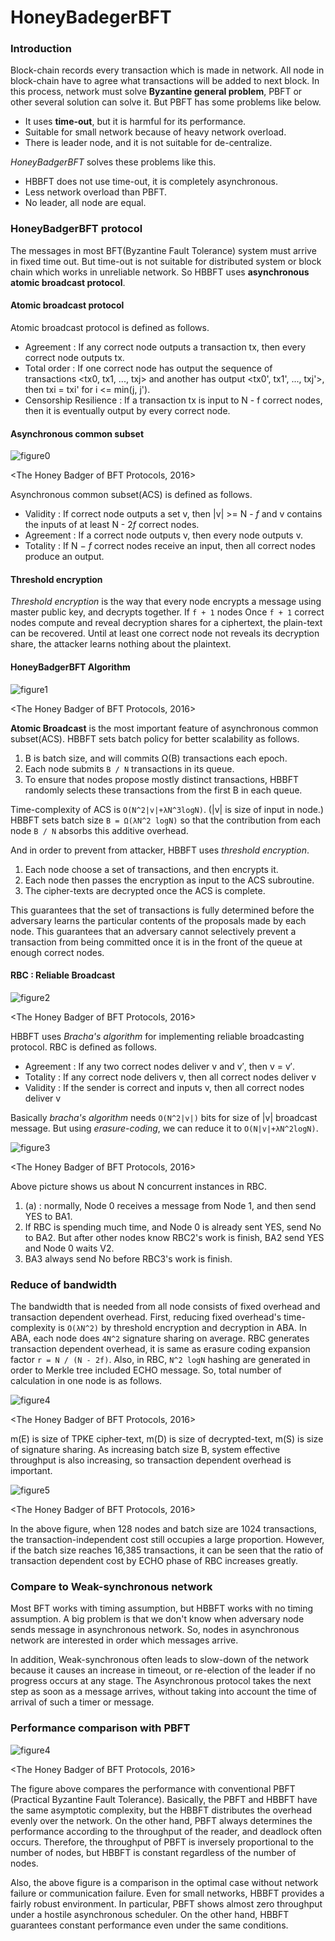 # HoneyBadegerBFT
### Introduction
Block-chain records every transaction which is made in network. 
All node in block-chain have to agree what transactions will be added to next block.
In this process, network must solve **Byzantine general problem**, PBFT or other several solution can solve it.
But PBFT has some problems like below.
* It uses **time-out**, but it is harmful for its performance.
* Suitable for small network because of heavy network overload.
* There is leader node, and it is not suitable for de-centralize.

*HoneyBadgerBFT* solves these problems like this.
* HBBFT does not use time-out, it is completely asynchronous.
* Less network overload than PBFT.
* No leader, all node are equal.

### HoneyBadgerBFT protocol
The messages in most BFT(Byzantine Fault Tolerance) system must arrive in fixed time out.
But time-out is not suitable for distributed system or block chain which works in unreliable network.
So HBBFT uses **asynchronous atomic broadcast protocol**.

#### Atomic broadcast protocol
Atomic broadcast protocol is defined as follows.
* Agreement : If any correct node outputs a transaction tx, then every correct node outputs tx.
* Total order : If one correct node has output the sequence of transactions <tx0, tx1, ..., txj> and another has output 
<tx0', tx1', ..., txj'>, then txi = txi' for i <= min(j, j').
* Censorship Resilience : If a transaction tx is input to N - f correct nodes, then it is eventually output by 
every correct node.

#### Asynchronous common subset
![figure0](../img/acs.png)

<The Honey Badger of BFT Protocols, 2016>

Asynchronous common subset(ACS) is defined as follows.
* Validity : If correct node outputs a set v, then |v| >= N - *f* and v contains the inputs of at least N - 2*f* correct nodes.
* Agreement : If a correct node outputs v, then every node outputs v.
* Totality : If N − *f* correct nodes receive an input, then all correct nodes produce an output.

#### Threshold encryption
*Threshold encryption* is the way that every node encrypts a message using master public key, and decrypts together. If `f + 1` nodes 
Once `f + 1` correct nodes compute and reveal decryption shares for a ciphertext, the plain-text can be recovered.
Until at least one correct node not reveals its decryption share, the attacker learns nothing about the plaintext.

#### HoneyBadgerBFT Algorithm
![figure1](../img/hbbft.png)

<The Honey Badger of BFT Protocols, 2016>

**Atomic Broadcast** is the most important feature of asynchronous common subset(ACS).
HBBFT sets batch policy for better scalability as follows.
1. B is batch size, and will commits Ω(B) transactions each epoch.
2. Each node submits `B / N` transactions in its queue.
3. To ensure that nodes propose mostly distinct transactions, HBBFT randomly selects these transactions from the first B in each queue.

Time-complexity of ACS is `O(N^2|v|+λN^3logN)`. (|v| is size of input in node.)
HBBFT sets batch size `B = Ω(λN^2 logN)` so that the contribution from each node `B / N` absorbs this additive overhead.

And in order to prevent from attacker, HBBFT uses *threshold encryption*.
1. Each node choose a set of transactions, and then encrypts it.
2. Each node then passes the encryption as input to the ACS subroutine.
3. The cipher-texts are decrypted once the ACS is complete.

This guarantees that the set of transactions is fully determined before the adversary learns the particular contents of 
the proposals made by each node. This guarantees that an adversary cannot selectively prevent a transaction from being 
committed once it is in the front of the queue at enough correct nodes.

#### RBC : Reliable Broadcast
![figure2](../img/rbc.png)

<The Honey Badger of BFT Protocols, 2016>

HBBFT uses *Bracha's algorithm* for implementing reliable broadcasting protocol.
RBC is defined as follows.
* Agreement : If any two correct nodes deliver v and v′, then v = v′.
* Totality : If any correct node delivers v, then all correct nodes deliver v
* Validity : If the sender is correct and inputs v, then all correct nodes deliver v

Basically *bracha's algorithm* needs `O(N^2|v|)` bits for size of |v| broadcast message.
But using *erasure-coding*, we can reduce it to `O(N|v|+λN^2logN)`.

![figure3](../img/honeybadgerRBC.png)

<The Honey Badger of BFT Protocols, 2016>

Above picture shows us about N concurrent instances in RBC.
1. (a) : normally, Node 0 receives a message from Node 1, and then send YES to BA1.
2. If RBC is spending much time, and Node 0 is already sent YES, send No to BA2.
But after other nodes know RBC2's work is finish, BA2 send YES and Node 0 waits V2.
3. BA3 always send No before RBC3's work is finish.

### Reduce of bandwidth
The bandwidth that is needed from all node consists of fixed overhead and transaction dependent overhead.
First, reducing fixed overhead's time-complexity is `O(λN^2)` by threshold encryption and decryption in ABA.
In ABA, each node does `4N^2` signature sharing on average.
RBC generates transaction dependent overhead, it is same as erasure coding expansion factor `r = N / (N - 2f)`.
Also, in RBC, `N^2 logN` hashing are generated in order to Merkle tree included ECHO message.
So, total number of calculation in one node is as follows.

![figure4](../img/total_communication_HBBFT.png)

<The Honey Badger of BFT Protocols, 2016>

m(E) is size of TPKE cipher-text, m(D) is size of decrypted-text, m(S) is size of signature sharing.
As increasing batch size B, system effective throughput is also increasing, so transaction dependent overhead is important.

![figure5](../img/time_to_batch_size.png)

<The Honey Badger of BFT Protocols, 2016>

In the above figure, when 128 nodes and batch size are 1024 transactions, the transaction-independent cost still 
occupies a large proportion.
However, if the batch size reaches 16,385 transactions, it can be seen that the ratio of transaction dependent cost by 
ECHO phase of RBC increases greatly.

### Compare to Weak-synchronous network
Most BFT works with timing assumption, but HBBFT works with no timing assumption.
A big problem is that we don't know when adversary node sends message in asynchronous network.
So, nodes in asynchronous network are interested in order which messages arrive.

In addition, Weak-synchronous often leads to slow-down of the network because it causes an increase in timeout,
or re-election of the leader if no progress occurs at any stage.
The Asynchronous protocol takes the next step as soon as a message arrives, without taking into account the time of 
arrival of such a timer or message.

### Performance comparison with PBFT

![figure4](../img/compare_with_pbft.png)

<The Honey Badger of BFT Protocols, 2016>

The figure above compares the performance with conventional PBFT (Practical Byzantine Fault Tolerance).
Basically, the PBFT and HBBFT have the same asymptotic complexity, but the HBBFT distributes the overhead evenly over the network.
On the other hand, PBFT always determines the performance according to the throughput of the reader, and deadlock often occurs.
Therefore, the throughput of PBFT is inversely proportional to the number of nodes, but HBBFT is constant regardless of 
the number of nodes.

Also, the above figure is a comparison in the optimal case without network failure or communication failure.
Even for small networks, HBBFT provides a fairly robust environment.
In particular, PBFT shows almost zero throughput under a hostile asynchronous scheduler.
On the other hand, HBBFT guarantees constant performance even under the same conditions.
